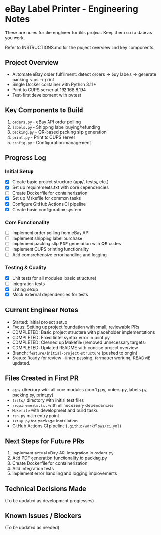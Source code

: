 # eBay Label Printer - Engineering Notes

These are notes for the engineer for this project. Keep them up to date as you work.

Refer to INSTRUCTIONS.md for the project overview and key components.

## Project Overview
- Automate eBay order fulfillment: detect orders → buy labels → generate packing slips → print
- Single Docker container with Python 3.11+
- Print to CUPS server at 192.168.8.194
- Test-first development with pytest

## Key Components to Build
1. `orders.py` - eBay API order polling
2. `labels.py` - Shipping label buying/refunding  
3. `packing.py` - QR-based packing slip generation
4. `print.py` - Print to CUPS server
5. `config.py` - Configuration management

## Progress Log

### Initial Setup
- [x] Create basic project structure (app/, tests/, etc.)
- [x] Set up requirements.txt with core dependencies
- [ ] Create Dockerfile for containerization
- [x] Set up Makefile for common tasks
- [x] Configure GitHub Actions CI pipeline
- [x] Create basic configuration system

### Core Functionality
- [ ] Implement order polling from eBay API
- [ ] Implement shipping label purchase
- [ ] Implement packing slip PDF generation with QR codes
- [ ] Implement CUPS printing functionality
- [ ] Add comprehensive error handling and logging

### Testing & Quality
- [x] Unit tests for all modules (basic structure)
- [ ] Integration tests
- [x] Linting setup
- [x] Mock external dependencies for tests

## Current Engineer Notes
- Started: Initial project setup
- Focus: Setting up project foundation with small, reviewable PRs
- COMPLETED: Basic project structure with placeholder implementations
- COMPLETED: Fixed linter syntax error in print.py
- COMPLETED: Cleaned up Makefile (removed unnecessary targets)
- COMPLETED: Updated README with concise project overview
- Branch: `feature/initial-project-structure` (pushed to origin)
- Status: Ready for review - linter passing, formatter working, README updated.

## Files Created in First PR
- `app/` directory with all core modules (config.py, orders.py, labels.py, packing.py, print.py)
- `tests/` directory with initial test files
- `requirements.txt` with all necessary dependencies
- `Makefile` with development and build tasks
- `run.py` main entry point
- `setup.py` for package installation
- GitHub Actions CI pipeline (`.github/workflows/ci.yml`)

## Next Steps for Future PRs
1. Implement actual eBay API integration in orders.py
2. Add PDF generation functionality to packing.py
3. Create Dockerfile for containerization
4. Add integration tests
5. Implement error handling and logging improvements

## Technical Decisions Made
(To be updated as development progresses)

## Known Issues / Blockers
(To be updated as needed)